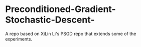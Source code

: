 # Preconditioned-Gradient-Stochastic-Descent-
A repo based on XiLin Li's PSGD repo that extends some of the experiments.
